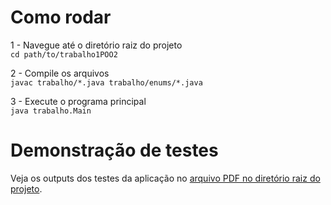 # Como rodar

1 - Navegue até o diretório raiz do projeto  
``` cd path/to/trabalho1POO2 ``` 

2 - Compile os arquivos  
```javac trabalho/*.java trabalho/enums/*.java```

3 - Execute o programa principal  
```java trabalho.Main``` 

# Demonstração de testes
Veja os outputs dos testes da aplicação no [arquivo PDF no diretório raiz do projeto](./*.pdf).
